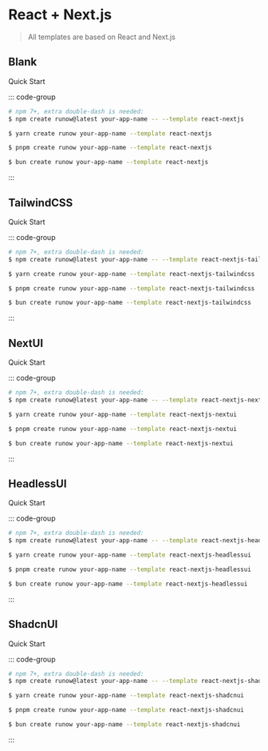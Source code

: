# React + Next.js

> All templates are based on React and Next.js

## Blank

<LogoBadge name="react" /> <LogoBadge name="next-js" /> <LogoBadge name="ts" />

Quick Start

::: code-group

```bash [npm]
# npm 7+, extra double-dash is needed:
$ npm create runow@latest your-app-name -- --template react-nextjs
```

```bash [yarn]
$ yarn create runow your-app-name --template react-nextjs
```

```bash [pnpm]
$ pnpm create runow your-app-name --template react-nextjs
```

```bash [bun]
$ bun create runow your-app-name --template react-nextjs
```

:::


## TailwindCSS

<LogoBadge name="react" /> <LogoBadge name="next-js" /> <LogoBadge name="tailwindcss" /> <LogoBadge name="ts" />

Quick Start

::: code-group

```bash [npm]
# npm 7+, extra double-dash is needed:
$ npm create runow@latest your-app-name -- --template react-nextjs-tailwindcss
```

```bash [yarn]
$ yarn create runow your-app-name --template react-nextjs-tailwindcss
```

```bash [pnpm]
$ pnpm create runow your-app-name --template react-nextjs-tailwindcss
```

```bash [bun]
$ bun create runow your-app-name --template react-nextjs-tailwindcss
```

:::

## NextUI

<LogoBadge name="react" /> <LogoBadge name="next-js" /> <LogoBadge name="next-ui" /> <LogoBadge name="tailwindcss" /> <LogoBadge name="ts" />

Quick Start

::: code-group

```bash [npm]
# npm 7+, extra double-dash is needed:
$ npm create runow@latest your-app-name -- --template react-nextjs-nextui
```

```bash [yarn]
$ yarn create runow your-app-name --template react-nextjs-nextui
```

```bash [pnpm]
$ pnpm create runow your-app-name --template react-nextjs-nextui
```

```bash [bun]
$ bun create runow your-app-name --template react-nextjs-nextui
```

:::



## HeadlessUI

<LogoBadge name="react" /> <LogoBadge name="next-js" /> <LogoBadge name="headless-ui" /> <LogoBadge name="tailwindcss" /> <LogoBadge name="ts" />

Quick Start

::: code-group

```bash [npm]
# npm 7+, extra double-dash is needed:
$ npm create runow@latest your-app-name -- --template react-nextjs-headlessui
```

```bash [yarn]
$ yarn create runow your-app-name --template react-nextjs-headlessui
```

```bash [pnpm]
$ pnpm create runow your-app-name --template react-nextjs-headlessui
```

```bash [bun]
$ bun create runow your-app-name --template react-nextjs-headlessui
```

:::



## ShadcnUI

<LogoBadge name="react" /> <LogoBadge name="next-js" /> <LogoBadge name="shadcn-ui" /> <LogoBadge name="tailwindcss" /> <LogoBadge name="ts" />

Quick Start

::: code-group

```bash [npm]
# npm 7+, extra double-dash is needed:
$ npm create runow@latest your-app-name -- --template react-nextjs-shadcnui
```

```bash [yarn]
$ yarn create runow your-app-name --template react-nextjs-shadcnui
```

```bash [pnpm]
$ pnpm create runow your-app-name --template react-nextjs-shadcnui
```

```bash [bun]
$ bun create runow your-app-name --template react-nextjs-shadcnui
```

:::

